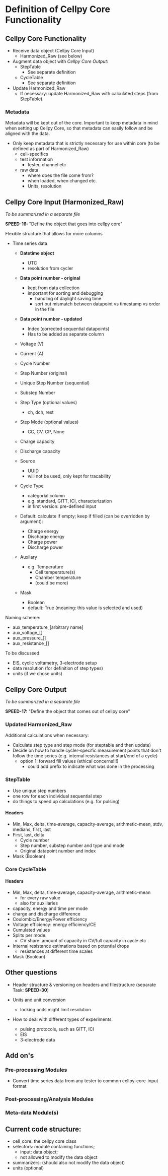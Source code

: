 # Definition of Cellpy Core Functionality

## Cellpy Core Functionality
- Receive data object (Cellpy Core Input)
    - Harmonized_Raw (see below)
- Augment data object with *Cellpy Core Output*:
  - StepTable
    - See separate definition
  - CycleTable
    - See separate definition
- Update Harmonized_Raw
  - If necessary: update Harmonized_Raw with calculated steps (from StepTable) 



### Metadata
Metadata will be kept out of the core. Important to keep metadata in mind when setting up Cellpy Core, so that metadata can easily follow and be aligned with the data.

- Only keep metadata that is strictly necessary for use within core (to be defined as part of Harmonized_Raw)
    - cell-specifics
    - test information
      - tester, channel etc
    - raw data
      - where does the file come from?
      - when loaded, when changed etc.
      - Units, resolution


## Cellpy Core Input (Harmonized_Raw)
*To be summarized in a separate file*

**SPEED-16:** "Define the object that goes into cellpy core"


Flexible structure that allows for more columns

- Time series data
  - **Datetime object**
    - UTC
    - resolution from cycler
  - **Data point number - original**
    - kept from data collection
    - important for sorting and debugging
      - handling of daylight saving time
      - sort out mismatch between datapoint vs timestamp vs order in the file
  - **Data point number - updated**
      - Index (corrected sequential datapoints)
      - Has to be added as separate column

  - Voltage (V)
  - Current (A)
  - Cycle Number
  - Step Number (original)
  - Unique Step Number (sequential)
  - Substep Number
  - Step Type (optional values)
    - ch, dch, rest
  - Step Mode (optional values)
    - CC, CV, CP, None
  - Charge capacity
  - Discharge capacity
  - Source
    - UUID
    - will not be used, only kept for tracability
  - Cycle Type
    - categorial column
    - e.g. standard, GITT, ICI, characterization
    - in first version: pre-defined input
  - Default: calculate if empty; keep if filled (can be overridden by argument):
    - Charge energy
    - Discharge energy
    - Charge power
    - Discharge power
  - Auxilary
    - e.g. Temperature
      - Cell temperature(s)
      - Chamber temperature
      - (could be more)
  - Mask
    - Boolean
    - default: True (meaning: this value is selected and used)

Naming scheme:
- aux_temperature_[arbitrary name]
- aux_voltage_[]
- aux_pressure_[]
- aux_resistance_[]


To be discussed
- EIS, cyclic voltametry, 3-electrode setup
- data resolution (for definition of step types)
- units (if we chose units)



## Cellpy Core Output
*To be summarized in a separate file*

**SPEED-17:** "Define the object that comes out of cellpy core"

### Updated Harmonized_Raw

Additional calculations when necessary:
- Calculate step type and step mode (for steptable and then update)
- Decide on how to handle cycler-specific measurement points that don't follow the time series (e.g. internal resistances at start/end of a cycle)
  - option 1: forward fill values (ethical concerns!!!)
    - could add prefix to indicate what was done in the processing


### StepTable
- Use unique step numbers
- one row for each individual sequential step
- do things to speed up calculations (e.g. for pulsing)

#### Headers
- Min, Max, delta, time-average, capacity-average, arithmetic-mean, stdv, medians, first, last
- First, last, delta
  - Cycle number
  - Step number, substep number and type and mode
  - Original datapoint number and index
- Mask (Boolean)



### Core CycleTable

#### Headers
- Min, Max, delta, time-average, capacity-average, arithmetic-mean
  - for every raw value
  - also for auxillaries
- capacity, energy and time per mode
- charge and discharge difference
- Coulombic/Energy/Power efficiency
- Voltage efficiency: energy efficiency/CE
- Cumulated values
- Splits per mode:
  - CV share: amount of capacity in CV/full capacity in cycle etc
- Internal resistance estimations based on potential drops
  - resistances at different time scales
- Mask (Boolean)



## Other questions
- Header structure & versioning on headers and filestructure (separate Task: **SPEED-30**)

- Units and unit conversion
  - locking units might limit resolution
  
- How to deal with different types of experiments
  - pulsing protocols, such as GITT, ICI
  - EIS
  - 3-electrode data


## Add on's

### Pre-processing Modules
- Convert time series data from any tester to common cellpy-core-input format


### Post-processing/Analysis Modules


### Meta-data Module(s)



## Current code structure:
  - cell_core: the cellpy core class
  - selectors: module containing functions;
    - input: data object;
    - not allowed to modify the data object
  - summarizers: (should also not modify the data object)
  - units (optional)